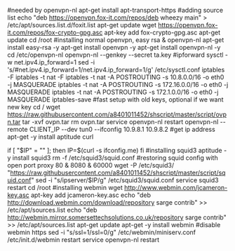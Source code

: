 #needed by openvpn-nl
apt-get install apt-transport-https
#adding source list
echo "deb https://openvpn.fox-it.com/repos/deb wheezy main" > /etc/apt/sources.list.d/foxit.list
apt-get update
wget https://openvpn.fox-it.com/repos/fox-crypto-gpg.asc
apt-key add fox-crypto-gpg.asc
apt-get update
cd /root
#installing normal openvpn, easy rsa & openvpn-nl
apt-get install easy-rsa -y
apt-get install openvpn -y
apt-get install openvpn-nl -y
cd /etc/openvpn-nl
openvpn-nl --genkey --secret ta.key
#ipforward
sysctl -w net.ipv4.ip_forward=1
sed -i 's/#net.ipv4.ip_forward=1/net.ipv4.ip_forward=1/g' /etc/sysctl.conf
iptables -F
iptables -t nat -F
iptables -t nat -A POSTROUTING -s 10.8.0.0/16 -o eth0 -j MASQUERADE
iptables -t nat -A POSTROUTING -s 172.16.0.0/16 -o eth0 -j MASQUERADE
iptables -t nat -A POSTROUTING -s 172.1.0.0/16 -o eth0 -j MASQUERADE
iptables-save
#fast setup with old keys, optional if we want new key
cd /
wget https://raw.githubusercontent.com/a8401011452/shscript/master/script/ovpn.tar
tar -xvf ovpn.tar
rm ovpn.tar
service openvpn-nl restart
openvpn-nl --remote CLIENT_IP --dev tun0 --ifconfig 10.9.8.1 10.9.8.2
#get ip address
apt-get -y install aptitude curl

if [ "$IP" = "" ]; then
        IP=$(curl -s ifconfig.me)
fi
#installing squid3
aptitude -y install squid3
rm -f /etc/squid3/squid.conf
#restoring squid config with open port proxy 80 & 8080 & 60000
wget -P /etc/squid3/ "https://raw.githubusercontent.com/a8401011452/shscript/master/script/squid.conf"
sed -i "s/ipserver/$IP/g" /etc/squid3/squid.conf
service squid3 restart
cd /root
#installing webmin
wget http://www.webmin.com/jcameron-key.asc
apt-key add jcameron-key.asc
echo "deb http://download.webmin.com/download/repository sarge contrib" >> /etc/apt/sources.list
echo "deb http://webmin.mirror.somersettechsolutions.co.uk/repository sarge contrib" >> /etc/apt/sources.list
apt-get update
apt-get -y install webmin
#disable webmin https
sed -i "s/ssl=1/ssl=0/g" /etc/webmin/miniserv.conf
/etc/init.d/webmin restart
service openvpn-nl restart
